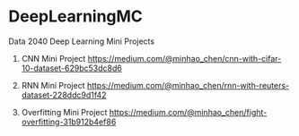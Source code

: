 # DeepLearningMC
Data 2040 Deep Learning Mini Projects

1. CNN Mini Project
https://medium.com/@minhao_chen/cnn-with-cifar-10-dataset-629bc53dc8d6

2. RNN Mini Project
https://medium.com/@minhao_chen/rnn-with-reuters-dataset-228ddc9d1f42

3. Overfitting Mini Project
https://medium.com/@minhao_chen/fight-overfitting-31b912b4ef86

